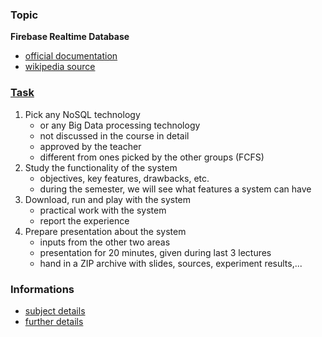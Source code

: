 ### Topic
**Firebase Realtime Database**
  * [official documentation](https://firebase.google.com/docs/database)
  * [wikipedia source](https://en.wikipedia.org/wiki/Firebase#Firebase_Realtime_Database)
### [Task](https://docs.google.com/presentation/d/1YpB9Ya6kZuqBi8mYTK0N-RLQfMpIufR5IzyKeINBi24)
1. Pick any NoSQL technology
    * or any Big Data processing technology
    * not discussed in the course in detail
    * approved by the teacher
    * different from ones picked by the other groups (FCFS)
2. Study the functionality of the system
    * objectives, key features, drawbacks, etc.
    * during the semester, we will see what features a system can have
3. Download, run and play with the system
    * practical work with the system
    * report the experience
4. Prepare presentation about the system
    * inputs from the other two areas
    * presentation for 20 minutes, given during last 3 lectures
    * hand in a ZIP archive with slides, sources, experiment results,...
### Informations
* [subject details](https://is.muni.cz/predmety/predmet.pl?kod=PA195&fakulta=1433&lang=en)
* [further details](http://disa.fi.muni.cz/vlastislav-dohnal/teaching/nosql-databases-fall-2019/)
